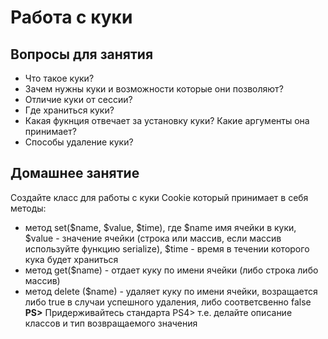 Работа с куки
=====================
## Вопросы для занятия
- Что такое куки?
- Зачем нужны куки и возможности которые они позволяют?
- Отличие куки от сессии?
- Где храниться куки?
- Какая фукнция отвечает за установку куки? Какие аргументы она принимает?
- Способы удаление куки?

## Домашнее занятие
Создайте класс для работы с куки Cookie который принимает в себя методы:
- метод set($name, $value, $time), где $name имя ячейки в куки, $value - значение ячейки (строка или массив, если массив используйте функцию serialize), $time - время в течении которого кука будет храниться
- метод get($name) - отдает куку по имени ячейки (либо строка либо массив)
- метод delete ($name) - удаляет куку по имени ячейки, возращается либо true в случаи успешного удаления, либо соответсвенно false
**PS>** Придерживайтесь стандарта PS4> т.е. делайте описание классов и тип возвращаемого значения 
